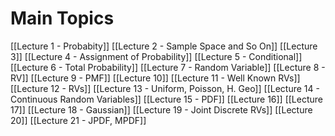 # Main Topics
[[Lecture 1 - Probabity]]
[[Lecture 2 - Sample Space and So On]]
[[Lecture 3]]
[[Lecture 4 - Assignment of Probability]]
[[Lecture 5 - Conditional]]
[[Lecture 6 - Total Probability]]
[[Lecture 7 - Random Variable]]
[[Lecture 8 - RV]]
[[Lecture 9 - PMF]]
[[Lecture 10]]
[[Lecture 11 - Well Known RVs]]
[[Lecture 12 - RVs]]
[[Lecture 13 - Uniform, Poisson, H. Geo]]
[[Lecture 14 - Continuous Random Variables]]
[[Lecture 15 - PDF]]
[[Lecture 16]]
[[Lecture 17]]
[[Lecture 18 - Gaussian]]
[[Lecture 19 - Joint Discrete RVs]]
[[Lecture 20]]
[[Lecture 21 - JPDF, MPDF]]